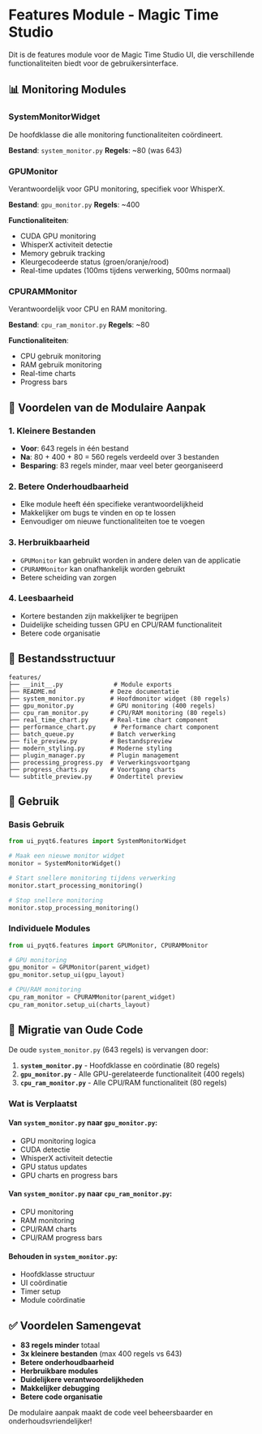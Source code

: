 # Features Module - Magic Time Studio

Dit is de features module voor de Magic Time Studio UI, die verschillende functionaliteiten biedt voor de gebruikersinterface.

## 📊 Monitoring Modules

### SystemMonitorWidget
De hoofdklasse die alle monitoring functionaliteiten coördineert.

**Bestand**: `system_monitor.py`
**Regels**: ~80 (was 643)

### GPUMonitor
Verantwoordelijk voor GPU monitoring, specifiek voor WhisperX.

**Bestand**: `gpu_monitor.py`
**Regels**: ~400

**Functionaliteiten**:
- CUDA GPU monitoring
- WhisperX activiteit detectie
- Memory gebruik tracking
- Kleurgecodeerde status (groen/oranje/rood)
- Real-time updates (100ms tijdens verwerking, 500ms normaal)

### CPURAMMonitor
Verantwoordelijk voor CPU en RAM monitoring.

**Bestand**: `cpu_ram_monitor.py`
**Regels**: ~80

**Functionaliteiten**:
- CPU gebruik monitoring
- RAM gebruik monitoring
- Real-time charts
- Progress bars

## 🔧 Voordelen van de Modulaire Aanpak

### 1. **Kleinere Bestanden**
- **Voor**: 643 regels in één bestand
- **Na**: 80 + 400 + 80 = 560 regels verdeeld over 3 bestanden
- **Besparing**: 83 regels minder, maar veel beter georganiseerd

### 2. **Betere Onderhoudbaarheid**
- Elke module heeft één specifieke verantwoordelijkheid
- Makkelijker om bugs te vinden en op te lossen
- Eenvoudiger om nieuwe functionaliteiten toe te voegen

### 3. **Herbruikbaarheid**
- `GPUMonitor` kan gebruikt worden in andere delen van de applicatie
- `CPURAMMonitor` kan onafhankelijk worden gebruikt
- Betere scheiding van zorgen

### 4. **Leesbaarheid**
- Kortere bestanden zijn makkelijker te begrijpen
- Duidelijke scheiding tussen GPU en CPU/RAM functionaliteit
- Betere code organisatie

## 📁 Bestandsstructuur

```
features/
├── __init__.py              # Module exports
├── README.md               # Deze documentatie
├── system_monitor.py       # Hoofdmonitor widget (80 regels)
├── gpu_monitor.py          # GPU monitoring (400 regels)
├── cpu_ram_monitor.py      # CPU/RAM monitoring (80 regels)
├── real_time_chart.py      # Real-time chart component
├── performance_chart.py     # Performance chart component
├── batch_queue.py          # Batch verwerking
├── file_preview.py         # Bestandspreview
├── modern_styling.py       # Moderne styling
├── plugin_manager.py       # Plugin management
├── processing_progress.py  # Verwerkingsvoortgang
├── progress_charts.py      # Voortgang charts
└── subtitle_preview.py     # Ondertitel preview
```

## 🚀 Gebruik

### Basis Gebruik
```python
from ui_pyqt6.features import SystemMonitorWidget

# Maak een nieuwe monitor widget
monitor = SystemMonitorWidget()

# Start snellere monitoring tijdens verwerking
monitor.start_processing_monitoring()

# Stop snellere monitoring
monitor.stop_processing_monitoring()
```

### Individuele Modules
```python
from ui_pyqt6.features import GPUMonitor, CPURAMMonitor

# GPU monitoring
gpu_monitor = GPUMonitor(parent_widget)
gpu_monitor.setup_ui(gpu_layout)

# CPU/RAM monitoring
cpu_ram_monitor = CPURAMMonitor(parent_widget)
cpu_ram_monitor.setup_ui(charts_layout)
```

## 🔄 Migratie van Oude Code

De oude `system_monitor.py` (643 regels) is vervangen door:

1. **`system_monitor.py`** - Hoofdklasse en coördinatie (80 regels)
2. **`gpu_monitor.py`** - Alle GPU-gerelateerde functionaliteit (400 regels)
3. **`cpu_ram_monitor.py`** - Alle CPU/RAM functionaliteit (80 regels)

### Wat is Verplaatst

#### Van `system_monitor.py` naar `gpu_monitor.py`:
- GPU monitoring logica
- CUDA detectie
- WhisperX activiteit detectie
- GPU status updates
- GPU charts en progress bars

#### Van `system_monitor.py` naar `cpu_ram_monitor.py`:
- CPU monitoring
- RAM monitoring
- CPU/RAM charts
- CPU/RAM progress bars

#### Behouden in `system_monitor.py`:
- Hoofdklasse structuur
- UI coördinatie
- Timer setup
- Module coördinatie

## ✅ Voordelen Samengevat

- **83 regels minder** totaal
- **3x kleinere bestanden** (max 400 regels vs 643)
- **Betere onderhoudbaarheid**
- **Herbruikbare modules**
- **Duidelijkere verantwoordelijkheden**
- **Makkelijker debugging**
- **Betere code organisatie**

De modulaire aanpak maakt de code veel beheersbaarder en onderhoudsvriendelijker!
